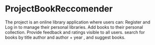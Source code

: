 # ProjectBookReccomender
The project is an online library application where users can: Register and Log in to manage their personal libraries. Add books to their personal collection. Provide feedback and ratings visible to all users. search for books by title author and author + year , and suggest books.

